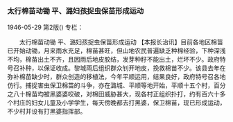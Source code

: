 ### 太行棉苗动锄  平、潞妇孩捉虫保苗形成运动

1946-05-29
第2版()
专栏：

　　太行棉苗动锄
    平、潞妇孩捉虫保苗形成运动
    【本报长治讯】目前各地区棉苗已开始动锄，月来雨水充足，棉苗甚旺，但山地农民普遍缺乏种棉经验，下种深浅不均，棉苗出土不齐，且因雨后地皮胶结，发芽种籽不能出土，烂坏不少。政府特号召补种，以保证收成。黎城雨后组织群众钊开地皮，挽救棉苗不少。该县去年在弥补棉苗缺少时，群众创造的移植法，今年平顺运用，结果良好，政府特号召各地仿行。捕捉害虫保卫棉苗的斗争，亦在潞城、平顺等地开始，平顺十五个村，百分之八十棉苗均被黑婆婆咬破，对棉田威胁甚大，现各村正组织扑打，约有百六十多个村庄的妇女儿童及小学学生，每天傍晚都去打黑婆，保卫棉苗，现已形成运动，不少村并设有打黑婆指挥部。
